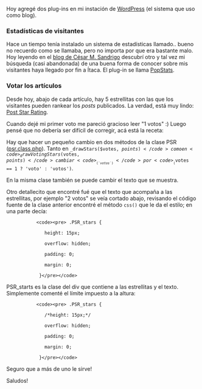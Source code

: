 <html><body><p>Hoy agregé dos plug-ins en mi instación de <a href="http://www.wordpress.org">WordPress</a> (el sistema que uso como blog).



</p><h3>Estadísticas de visitantes</h3>

Hace un tiempo tenía instalado un sistema de estadísticas llamado.. bueno no recuerdo como se llamaba, pero no importa por que era bastante malo. Hoy leyendo en el <a href="http://www.cesarsandrigo.com.ar/">blog de César M. Sandrigo</a> descubrí otro y tal vez mi búsqueda (casi abandonada) de una buena forma de conocer sobre mis visitantes haya llegado por fin a Ítaca. El plug-in se llama <a href="http://www.deltablog.com/2005/10/05/wordpress-plugin-popstats/">PopStats</a>.



<h3>Votar los artículos</h3>

Desde hoy, abajo de cada artículo, hay 5 estrellitas con las que los visitantes pueden rankear los <em>posts</em> publicados. La verdad, está muy lindo: <a href="http://blog.abusemagazine.com/index.php/2006/01/28/wordpress-plugin-post-star-rating/">Post Star Rating</a>.



Cuando dejé mi primer voto me pareció gracioso leer "1 votos" :) Luego pensé que no debería ser difícil de corregir, acá está la receta:



Hay que hacer un pequeño cambio en dos métodos de la clase PSR (<a href="http://dev.wp-plugins.org/file/post-star-rating/trunk/psr.class.php">psr.class.php</a>). Tanto en <code>_drawStars($votes, $points)</code> como en <code>_drawVotingStars($votes, $points)</code> cambiar <code>__('votos')</code> por <code>__($votes == 1 ? 'voto' : 'votos')</code>.



En la misma clase también se puede cambir el texto que se muestra.



Otro detallecito que encontré fué que el texto que acompaña a las estrellitas, por ejemplo "2 votos" se veía cortado abajo, revisando el código fuente de la clase anterior encontré el método <code>css()</code> que le da el estilo; en una parte decía:

               <code><pre> .PSR_stars {

                  height: 15px;

                  overflow: hidden;

                  padding: 0;

                  margin: 0;

                }</pre></code>



PSR_starts es la clase del div que contiene a las estrellitas y el texto. Simplemente comenté el límite impuesto a la altura:



               <code><pre> .PSR_stars {

                  /*height: 15px;*/

                  overflow: hidden;

                  padding: 0;

                  margin: 0;

                }</pre></code>

Seguro que a más de uno le sirve!



Saludos!</body></html>